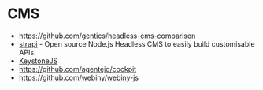 # CMS

- https://github.com/gentics/headless-cms-comparison
- [strapi](https://github.com/strapi/strapi) - Open source Node.js Headless CMS to easily build customisable APIs.
- [KeystoneJS](https://github.com/keystonejs/keystone)
- https://github.com/agentejo/cockpit
- https://github.com/webiny/webiny-js

